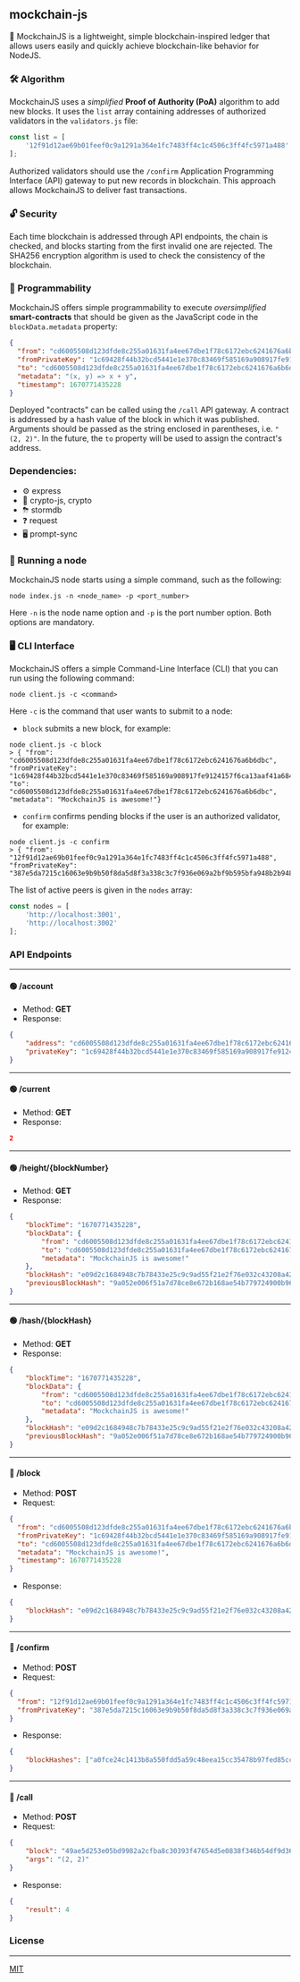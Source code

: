 ## mockchain-js

🔗 MockchainJS is a lightweight, simple blockchain-inspired ledger that allows users easily and quickly achieve blockchain-like behavior for NodeJS.

### 🛠 Algorithm
MockchainJS uses a *simplified* **Proof of Authority (PoA)** algorithm to add new blocks.
It uses the ```list``` array containing addresses of authorized validators in the ```validators.js``` file:
```javascript
const list = [
    '12f91d12ae69b01feef0c9a1291a364e1fc7483ff4c1c4506c3ff4fc5971a488'
];
```
Authorized validators should use the ```/confirm``` Application Programming Interface (API) gateway to put new records in blockchain.
This approach allows MockchainJS to deliver fast transactions.

### 🔓 Security
Each time blockchain is addressed through API endpoints, the chain is checked, and blocks starting from the first invalid one are rejected.
The SHA256 encryption algorithm is used to check the consistency of the blockchain.

### 🤖 Programmability
MockchainJS offers simple programmability to execute *oversimplified* **smart-contracts** that should be given as the JavaScript code in the ```blockData.metadata``` property:
```json
{
  "from": "cd6005508d123dfde8c255a01631fa4ee67dbe1f78c6172ebc6241676a6b6dbc",
  "fromPrivateKey": "1c69428f44b32bcd5441e1e370c83469f585169a908917fe9124157f6ca13aaf41a684b9cd47770b059c4ea0000e007fd928bf468d5b06d54f5df38c1e1984fc",
  "to": "cd6005508d123dfde8c255a01631fa4ee67dbe1f78c6172ebc6241676a6b6dbc",
  "metadata": "(x, y) => x + y",
  "timestamp": 1670771435228
}
```
Deployed "contracts" can be called using the ```/call``` API gateway.
A contract is addressed by a hash value of the block in which it was published.
Arguments should be passed as the string enclosed in parentheses, i.e. ```"(2, 2)"```.
In the future, the ```to``` property will be used to assign the contract's address.

### Dependencies:
- ⚙️ express
- 🔐 crypto-js, crypto
- ⛈ stormdb
- ❓ request
- 🖥 prompt-sync

### 🚀 Running a node
MockchainJS node starts using a simple command, such as the following:
```shell
node index.js -n <node_name> -p <port_number>
```
Here ```-n``` is the node name option and ```-p``` is the port number option. Both options are mandatory.

### 🖥 CLI Interface
MockchainJS offers a simple Command-Line Interface (CLI) that you can run using the following command:
```shell
node client.js -c <command>
```
Here ```-c``` is the command that user wants to submit to a node:
- ```block``` submits a new block, for example:
```shell
node client.js -c block
> { "from": "cd6005508d123dfde8c255a01631fa4ee67dbe1f78c6172ebc6241676a6b6dbc", "fromPrivateKey": "1c69428f44b32bcd5441e1e370c83469f585169a908917fe9124157f6ca13aaf41a684b9cd47770b059c4ea0000e007fd928bf468d5b06d54f5df38c1e1984fc", "to": "cd6005508d123dfde8c255a01631fa4ee67dbe1f78c6172ebc6241676a6b6dbc", "metadata": "MockchainJS is awesome!"}
```
- ```confirm``` confirms pending blocks if the user is an authorized validator, for example:
```shell
node client.js -c confirm
> { "from": "12f91d12ae69b01feef0c9a1291a364e1fc7483ff4c1c4506c3ff4fc5971a488", "fromPrivateKey": "387e5da7215c16063e9b9b50f8da5d8f3a338c3c7f936e069a2bf9b595bfa948b2b9484b6662d9505f8a582c2a8c12c3fcd8f72ff4c836d0d4d1db4bf777b0bc"}
```
The list of active peers is given in the ```nodes``` array:
```javascript
const nodes = [
    'http://localhost:3001',
    'http://localhost:3002'
];
```

### API Endpoints
---
#### 🟢 /account
- Method: **GET**
- Response:
```json
{
    "address": "cd6005508d123dfde8c255a01631fa4ee67dbe1f78c6172ebc6241676a6b6dbc",
    "privateKey": "1c69428f44b32bcd5441e1e370c83469f585169a908917fe9124157f6ca13aaf41a684b9cd47770b059c4ea0000e007fd928bf468d5b06d54f5df38c1e1984fc"
}
```
---
#### 🟢 /current
- Method: **GET**
- Response:
```json
2
```
---
#### 🟢 /height/{blockNumber}
- Method: **GET**
- Response:
```json
{
    "blockTime": "1670771435228",
    "blockData": {
        "from": "cd6005508d123dfde8c255a01631fa4ee67dbe1f78c6172ebc6241676a6b6dbc",
        "to": "cd6005508d123dfde8c255a01631fa4ee67dbe1f78c6172ebc6241676a6b6dbc",
        "metadata": "MockchainJS is awesome!"
    },
    "blockHash": "e09d2c1684948c7b78433e25c9c9ad55f21e2f76e032c43208a42e465e738c8b",
    "previousBlockHash": "9a052e006f51a7d78ce8e672b168ae54b779724900b96f52ab0b06fc940bdb65"
}
```
---
#### 🟢 /hash/{blockHash}
- Method: **GET**
- Response:
```json
{
    "blockTime": "1670771435228",
    "blockData": {
        "from": "cd6005508d123dfde8c255a01631fa4ee67dbe1f78c6172ebc6241676a6b6dbc",
        "to": "cd6005508d123dfde8c255a01631fa4ee67dbe1f78c6172ebc6241676a6b6dbc",
        "metadata": "MockchainJS is awesome!"
    },
    "blockHash": "e09d2c1684948c7b78433e25c9c9ad55f21e2f76e032c43208a42e465e738c8b",
    "previousBlockHash": "9a052e006f51a7d78ce8e672b168ae54b779724900b96f52ab0b06fc940bdb65"
}
```
---
#### 🔴 /block
- Method: **POST**
- Request:
```json
{
  "from": "cd6005508d123dfde8c255a01631fa4ee67dbe1f78c6172ebc6241676a6b6dbc",
  "fromPrivateKey": "1c69428f44b32bcd5441e1e370c83469f585169a908917fe9124157f6ca13aaf41a684b9cd47770b059c4ea0000e007fd928bf468d5b06d54f5df38c1e1984fc",
  "to": "cd6005508d123dfde8c255a01631fa4ee67dbe1f78c6172ebc6241676a6b6dbc",
  "metadata": "MockchainJS is awesome!",
  "timestamp": 1670771435228
}
```
- Response:
```json
{
    "blockHash": "e09d2c1684948c7b78433e25c9c9ad55f21e2f76e032c43208a42e465e738c8b"
}
```
---
#### 🔴 /confirm
- Method: **POST**
- Request:
```json
{
  "from": "12f91d12ae69b01feef0c9a1291a364e1fc7483ff4c1c4506c3ff4fc5971a488",
  "fromPrivateKey": "387e5da7215c16063e9b9b50f8da5d8f3a338c3c7f936e069a2bf9b595bfa948b2b9484b6662d9505f8a582c2a8c12c3fcd8f72ff4c836d0d4d1db4bf777b0bc"
}
```
- Response:
```json
{
    "blockHashes": ["a0fce24c1413b8a550fdd5a59c48eea15cc35478b97fed85ccf0843c0bc9ccfc", "999f9758bb4f853b4000e39c6be8a0006e3ecb2e38031389350a2cf735a69465", "762e2cefdb15c9e59c3381b79b3e2ed1c45ca6f8bda98366f16f806d1f92ce1a"]
}
```
---
#### 🔴 /call
- Method: **POST**
- Request:
```json
{
	"block": "49ae5d253e05bd9982a2cfba8c30393f47654d5e0838f346b54df9d36dcc3d45",
	"args": "(2, 2)"
}
```
- Response:
```json
{
    "result": 4
}
```

### License
---
[MIT](https://github.com/andriikopp/mockchain-js/blob/main/LICENSE)